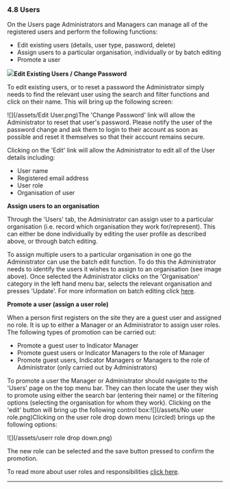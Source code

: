 ### 4.8 Users

On the Users page Administrators and Managers can manage all of the registered users and perform the following functions:

* Edit existing users \(details, user type, password, delete\)
* Assign users to a particular organisation, individually or by batch editing
* Promote a user

![](/assets/Users.png)**Edit Existing Users / Change Password**

To edit existing users, or to reset a password the Administrator simply needs to find the relevant user using the search and filter functions and click on their name. This will bring up the following screen:

![](/assets/Edit User.png)The 'Change Password' link will allow the Administrator to reset that user's password. Please notify the user of the password change and ask them to login to their account as soon as possible and reset it themselves so that their account remains secure.

Clicking on the 'Edit' link will allow the Administrator to edit all of the User details including:

* User name
* Registered email address
* User role
* Organisation of user

**Assign users to an organisation**

Through the 'Users' tab, the Administrator can assign user to a particular organisation \(i.e. record which organisation they work for/represent\). This can either be done individually by editing the user profile as described above, or through batch editing.

To assign multiple users to a particular organisation in one go the Administrator can use the batch edit function. To do this the Administrator needs to identify the users it wishes to assign to an organisation \(see image above\). Once selected the Administrator clicks on the 'Organisation' category in the left hand menu bar, selects the relevant organisation and presses 'Update'. For more information on batch editing click [here](/users/actions.md).

**Promote a user \(assign a user role\)**

When a person first registers on the site they are a guest user and assigned no role. It is up to either a Manager or an Administrator to assign user roles. The following types of promotion can be carried out:

* Promote a guest user to Indicator Manager
* Promote guest users or Indicator Managers to the role of Manager
* Promote guest users, Indicator Managers or Managers to the role of Administrator \(only carried out by Administrators\)

To promote a user the Manager or Administrator should navigate to the 'Users' page on the top menu bar. They can then locate the user they wish to promote using either the search bar \(entering their name\) or the filtering options \(selecting the organisation for whom they work\). Clicking on the 'edit' button will bring up the following control box:![](/assets/No user role.png)Clicking on the user role drop down menu \(circled\) brings up the following options:

![](/assets/userr role drop down.png)

The new role can be selected and the save button pressed to confirm the promotion.

To read more about user roles and responsibilities [click here](/members/user-roles.md).

---



